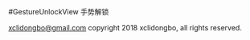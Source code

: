 #GestureUnlockView
手势解锁








xclidongbo@gmail.com
copyright 2018 xclidongbo, all rights reserved.

